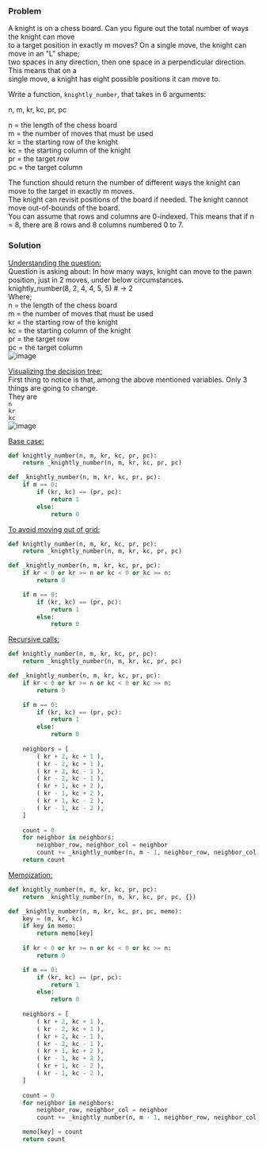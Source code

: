 ### Problem
A knight is on a chess board. Can you figure out the total number of ways the knight can move</br>
to a target position in exactly m moves? On a single move, the knight can move in an "L" shape;</br>
two spaces in any direction, then one space in a perpendicular direction. This means that on a </br>
single move, a knight has eight possible positions it can move to.

Write a function, `knightly_number`, that takes in 6 arguments:</br>

n, m, kr, kc, pr, pc</br>

n = the length of the chess board</br>
m = the number of moves that must be used</br>
kr = the starting row of the knight</br>
kc = the starting column of the knight</br>
pr = the target row</br>
pc = the target column</br>

The function should return the number of different ways the knight can move to the target in exactly m moves.</br>
The knight can revisit positions of the board if needed. The knight cannot move out-of-bounds of the board.</br>
You can assume that rows and columns are 0-indexed. This means that if n = 8, there are 8 rows and 8 columns numbered 0 to 7.</br>

### Solution
<ins>Understanding the question:</ins></br>
Question is asking about: In how many ways, knight can move to the pawn position, just in 2 moves, under below circumstances.</br>
knightly_number(8, 2, 4, 4, 5, 5) # -> 2</br>
Where;</br>
n = the length of the chess board</br>
m = the number of moves that must be used</br>
kr = the starting row of the knight</br>
kc = the starting column of the knight</br>
pr = the target row</br>
pc = the target column</br>
![image](https://github.com/user-attachments/assets/5d0bee71-65d1-4a04-b290-6dfc333bea64)

<ins>Visualizing the decision tree:</ins></br>
First thing to notice is that, among the above mentioned variables. Only 3 things are going to change.</br>
They are</br>
`n`</br>
`kr`</br>
`kc`</br>
![image](https://github.com/user-attachments/assets/f005b2d5-7cb4-4299-bb4b-3f0b07eb6399)

<ins>Base case:</ins>
```python
def knightly_number(n, m, kr, kc, pr, pc):
    return _knightly_number(n, m, kr, kc, pr, pc)

def _knightly_number(n, m, kr, kc, pr, pc):
    if m == 0:
        if (kr, kc) == (pr, pc):
            return 1
        else:
            return 0
```
<ins>To avoid moving out of grid:</ins>
```python
def knightly_number(n, m, kr, kc, pr, pc):
    return _knightly_number(n, m, kr, kc, pr, pc)

def _knightly_number(n, m, kr, kc, pr, pc):
    if kr < 0 or kr >= n or kc < 0 or kc >= n:
        return 0

    if m == 0:
        if (kr, kc) == (pr, pc):
            return 1
        else:
            return 0
```
<ins>Recursive calls:</ins>
```python
def knightly_number(n, m, kr, kc, pr, pc):
    return _knightly_number(n, m, kr, kc, pr, pc)

def _knightly_number(n, m, kr, kc, pr, pc):
    if kr < 0 or kr >= n or kc < 0 or kc >= n:
        return 0

    if m == 0:
        if (kr, kc) == (pr, pc):
            return 1
        else:
            return 0
    
    neighbors = [
        ( kr + 2, kc + 1 ),
        ( kr - 2, kc + 1 ),
        ( kr + 2, kc - 1 ),
        ( kr - 2, kc - 1 ),
        ( kr + 1, kc + 2 ),
        ( kr - 1, kc + 2 ),
        ( kr + 1, kc - 2 ),
        ( kr - 1, kc - 2 ),
    ]
  
    count = 0
    for neighbor in neighbors:
        neighbor_row, neighbor_col = neighbor
        count += _knightly_number(n, m - 1, neighbor_row, neighbor_col, pr, pc)
    return count
```
<ins>Memoization:</ins>
```python
def knightly_number(n, m, kr, kc, pr, pc):
    return _knightly_number(n, m, kr, kc, pr, pc, {})

def _knightly_number(n, m, kr, kc, pr, pc, memo):
    key = (m, kr, kc)
    if key in memo:
        return memo[key]
        
    if kr < 0 or kr >= n or kc < 0 or kc >= n:
        return 0

    if m == 0:
        if (kr, kc) == (pr, pc):
            return 1
        else:
            return 0
    
    neighbors = [
        ( kr + 2, kc + 1 ),
        ( kr - 2, kc + 1 ),
        ( kr + 2, kc - 1 ),
        ( kr - 2, kc - 1 ),
        ( kr + 1, kc + 2 ),
        ( kr - 1, kc + 2 ),
        ( kr + 1, kc - 2 ),
        ( kr - 1, kc - 2 ),
    ]
  
    count = 0
    for neighbor in neighbors:
        neighbor_row, neighbor_col = neighbor
        count += _knightly_number(n, m - 1, neighbor_row, neighbor_col, pr, pc, memo)

    memo[key] = count
    return count

```
